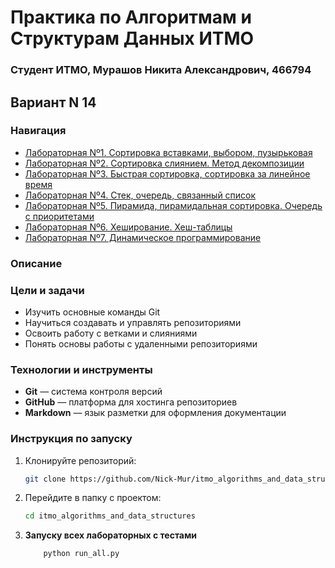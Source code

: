 # Практика по Алгоритмам и Cтруктурам Данных ИТМО 

### Студент ИТМО, Мурашов Никита Александрович, 466794
## Вариант N 14

### Навигация

- [Лабораторная Nº1. Сортировка вставками, выбором, пузырьковая](https://github.com/Nick-Mur/itmo_algorithms_and_data_structures/tree/master/Lab-1)
- [Лабораторная Nº2. Сортировка слиянием. Метод декомпозиции](https://github.com/Nick-Mur/itmo_algorithms_and_data_structures/tree/master/Lab-2)   
- [Лабораторная Nº3. Быстрая сортировка, сортировка за линейное время](https://github.com/Nick-Mur/itmo_algorithms_and_data_structures/tree/master/lab3)
- [Лабораторная Nº4. Стек, очередь, связанный список](https://github.com/Nick-Mur/itmo_algorithms_and_data_structures/tree/master/lab4)
- [Лабораторная Nº5. Пирамида, пирамидальная сортировка. Очередь с приоритетами](https://github.com/Nick-Mur/itmo_algorithms_and_data_structures/tree/master/lab5)
- [Лабораторная Nº6. Хеширование. Хеш-таблицы](https://github.com/Nick-Mur/itmo_algorithms_and_data_structures/tree/master/lab6)
- [Лабораторная Nº7. Динамическое программирование](https://github.com/Nick-Mur/itmo_algorithms_and_data_structures/tree/master/lab7)


### Описание 

### Цели и задачи

- Изучить основные команды Git
- Научиться создавать и управлять репозиториями
- Освоить работу с ветками и слияниями
- Понять основы работы с удаленными репозиториями

### Технологии и инструменты

- **Git** — система контроля версий
- **GitHub** — платформа для хостинга репозиториев
- **Markdown** — язык разметки для оформления документации

### Инструкция по запуску

1. Клонируйте репозиторий:
   ```bash
   git clone https://github.com/Nick-Mur/itmo_algorithms_and_data_structures
   ```
2. Перейдите в папку с проектом:
   ```bash
   cd itmo_algorithms_and_data_structures
   ```
3. **Запуску всех лабораторных с тестами**
    ```bash
        python run_all.py
